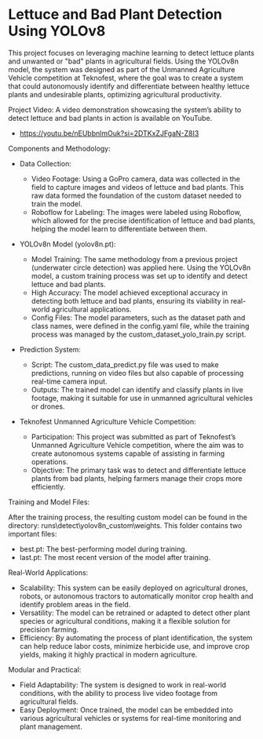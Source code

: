 # Lettuce and Bad Plant Detection Using YOLOv8
This project focuses on leveraging machine learning to detect lettuce plants and unwanted or "bad" plants in agricultural fields. Using the YOLOv8n model, the system was designed as part of the Unmanned Agriculture Vehicle competition at Teknofest, where the goal was to create a system that could autonomously identify and differentiate between healthy lettuce plants and undesirable plants, optimizing agricultural productivity.

Project Video:
A video demonstration showcasing the system’s ability to detect lettuce and bad plants in action is available on YouTube.
  - https://youtu.be/nEUbbnlmOuk?si=2DTKxZJFgaN-Z8I3

Components and Methodology:
- Data Collection:

  - Video Footage: Using a GoPro camera, data was collected in the field to capture images and videos of lettuce and bad plants. This raw data formed the foundation of the custom dataset needed to train the model.
  - Roboflow for Labeling: The images were labeled using Roboflow, which allowed for the precise identification of lettuce and bad plants, helping the model learn to differentiate between them.
- YOLOv8n Model (yolov8n.pt):

  - Model Training: The same methodology from a previous project (underwater circle detection) was applied here. Using the YOLOv8n model, a custom training process was set up to identify and detect lettuce and bad plants.
  - High Accuracy: The model achieved exceptional accuracy in detecting both lettuce and bad plants, ensuring its viability in real-world agricultural applications.
  - Config Files: The model parameters, such as the dataset path and class names, were defined in the config.yaml file, while the training process was managed by the custom_dataset_yolo_train.py script.

- Prediction System:

  - Script: The custom_data_predict.py file was used to make predictions, running on video files but also capable of processing real-time camera input.
  - Outputs: The trained model can identify and classify plants in live footage, making it suitable for use in unmanned agricultural vehicles or drones.

- Teknofest Unmanned Agriculture Vehicle Competition:

  - Participation: This project was submitted as part of Teknofest’s Unmanned Agriculture Vehicle competition, where the aim was to create autonomous systems capable of assisting in
  farming operations.
  - Objective: The primary task was to detect and differentiate lettuce plants from bad plants, helping farmers manage their crops more efficiently.

Training and Model Files:

After the training process, the resulting custom model can be found in the directory: runs\detect\yolov8n_custom\weights. This folder contains two important files:

  - best.pt: The best-performing model during training.
  - last.pt: The most recent version of the model after training.

Real-World Applications:
- Scalability: This system can be easily deployed on agricultural drones, robots, or autonomous tractors to automatically monitor crop health and identify problem areas in the field.
- Versatility: The model can be retrained or adapted to detect other plant species or agricultural conditions, making it a flexible solution for precision farming.
- Efficiency: By automating the process of plant identification, the system can help reduce labor costs, minimize herbicide use, and improve crop yields, making it highly practical in modern agriculture.

Modular and Practical:
- Field Adaptability: The system is designed to work in real-world conditions, with the ability to process live video footage from agricultural fields.
- Easy Deployment: Once trained, the model can be embedded into various agricultural vehicles or systems for real-time monitoring and plant management.

